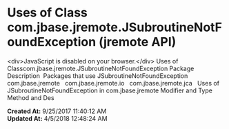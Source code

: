 # Uses of Class com.jbase.jremote.JSubroutineNotFoundException (jremote API)

&lt;div&gt;JavaScript is disabled on your browser.&lt;/div&gt; Uses of Classcom.jbase.jremote.JSubroutineNotFoundException Package Description  Packages that use JSubroutineNotFoundException    com.jbase.jremote   com.jbase.jremote.io   com.jbase.jremote.jca   Uses of JSubroutineNotFoundException in com.jbase.jremote Modifier and Type Method and Des  

**Created At:** 9/25/2017 11:40:12 AM  
**Updated At:** 4/5/2018 12:48:24 AM  

